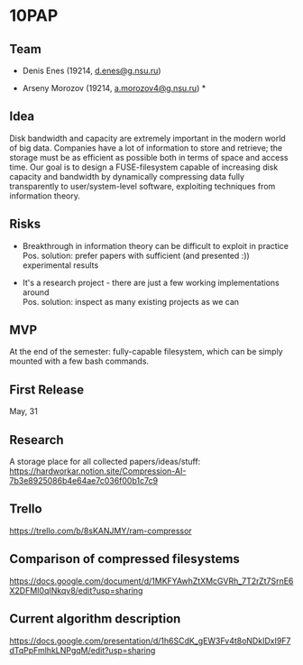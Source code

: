 # 10PAP

## Team

* Denis Enes (19214, d.enes@g.nsu.ru)

* Arseny Morozov (19214, a.morozov4@g.nsu.ru) *

## Idea
Disk bandwidth and capacity are extremely important in the modern world of big data. Companies have a lot of information to store and retrieve; the storage must be as efficient as possible both in terms of space and access time. Our goal is to design a FUSE-filesystem capable of increasing disk capacity and bandwidth by dynamically compressing data fully transparently to user/system-level software, exploiting techniques from information theory.

## Risks
* Breakthrough in information theory can be difficult to exploit in practice \
Pos. solution: prefer papers with sufficient (and presented :)) experimental results

* It's a research project - there are just a few working implementations around \
Pos. solution: inspect as many existing projects as we can

## MVP
At the end of the semester: fully-capable filesystem, which can be simply mounted with a few bash commands.

## First Release

May, 31

## Research

A storage place for all collected papers/ideas/stuff: \
https://hardworkar.notion.site/Compression-AI-7b3e8925086b4e64ae7c036f00b1c7c9

## Trello
https://trello.com/b/8sKANJMY/ram-compressor

## Comparison of compressed filesystems

https://docs.google.com/document/d/1MKFYAwhZtXMcGVRh_7T2rZt7SrnE6X2DFMI0qINkqv8/edit?usp=sharing

## Current algorithm description

https://docs.google.com/presentation/d/1h6SCdK_gEW3Fv4t8oNDkIDxI9F7dTqPpFmlhkLNPgqM/edit?usp=sharing